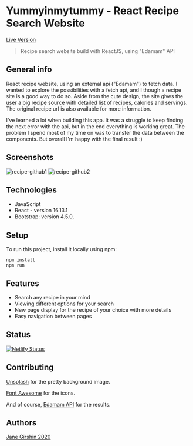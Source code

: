 # Yummyinmytummy - React Recipe Search Website 
[Live Version](https://yummyinmytummy.netlify.app/)
> Recipe search website build with ReactJS, using "Edamam" API

## General info
React recipe website, using an external api ("Edamam") to fetch data.
I wanted to explore the possibilities with a fetch api, and I though a recipe site is a good way to do so. 
Aside from the cute design, the site gives the user a big recipe source with detailed list of recipes, calories and servings.
The original recipe url is also available for more information.

I've learned a lot when building this app.
It was a struggle to keep finding the next error with the api, but in the end everything is working great.
The problem I spend most of my time on was to transfer the data between the components.
But overall I'm happy with the final result :)

## Screenshots
![recipe-github1](https://user-images.githubusercontent.com/54534609/86545490-133c1580-bf38-11ea-9907-3d32cf322bb8.png)
![recipe-github2](https://user-images.githubusercontent.com/54534609/86545492-146d4280-bf38-11ea-862a-789428c815a0.png)

## Technologies
* JavaScript
* React - version 16.13.1
* Bootstrap: version 4.5.0,

## Setup
To run this project, install it locally using npm:
```
npm install
npm run
```

## Features
* Search any recipe in your mind
* Viewing different options for your search
* New page display for the recipe of your choice with more details
* Easy navigation between pages

## Status
[![Netlify Status](https://api.netlify.com/api/v1/badges/3de224e5-6b4e-4fd0-a0ac-25559ce2b51c/deploy-status)](https://app.netlify.com/sites/yummyinmytummy/deploys)

## Contributing
[Unsplash](https://unsplash.com/) for the pretty background image.

[Font Awesome](https://fontawesome.com/) for the icons. 

And of course, [Edamam API](https://developer.edamam.com/) for the results.


## Authors
[Jane Girshin 2020](https://github.com/JaneGirshin)
